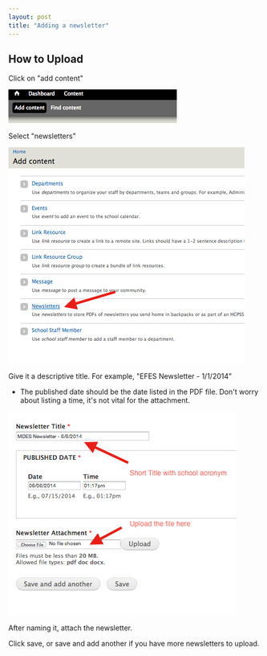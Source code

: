 ```yaml
---
layout: post
title: "Adding a newsletter"
---
```


## How to Upload

Click on "add content"

![add content](/images/add-content.png)

Select "newsletters"

![select newsletter](/images/newsletter-selection.png)

Give it a descriptive title. For example, "EFES Newsletter - 1/1/2014"
- The published date should be the date listed in the PDF file. Don't worry about listing a time, it's not vital for the attachment. 

![name and upload](/images/name-and-upload.png)

After naming it, attach the newsletter. 

Click save, or save and add another if you have more newsletters to upload.
